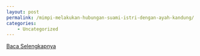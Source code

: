 ```yaml
---
layout: post
permalink: /mimpi-melakukan-hubungan-suami-istri-dengan-ayah-kandung/
categories:
    - Uncategorized
---
```


[Baca Selengkapnya](/05)